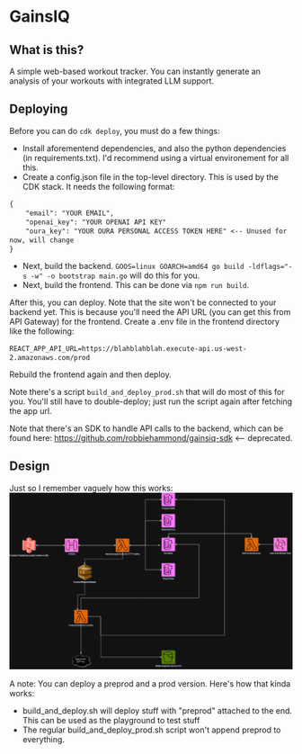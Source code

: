 # GainsIQ

## What is this?
A simple web-based workout tracker. You can instantly generate an analysis of your workouts with integrated LLM support.

## Deploying 
Before you can do `cdk deploy`, you must do a few things:
 - Install aforementend dependencies, and also the python dependencies (in requirements.txt). I'd recommend using a virtual environement for all this.
 - Create a config.json file in the top-level directory. This is used by the CDK stack. It needs the following format: 
```
{
    "email": "YOUR EMAIL",
    "openai_key": "YOUR OPENAI API KEY"
    "oura_key": "YOUR OURA PERSONAL ACCESS TOKEN HERE" <-- Unused for now, will change
}
```
- Next, build the backend. `GOOS=linux GOARCH=amd64 go build -ldflags="-s -w" -o bootstrap main.go` will do this for you.
- Next, build the frontend. This can be done via `npm run build`. 

After this, you can deploy. Note that the site won't be connected to your backend yet. This is because you'll need the API URL (you can get this from API Gateway) for the frontend. Create a .env file in the frontend directory like the following:
```
REACT_APP_API_URL=https://blahblahblah.execute-api.us-west-2.amazonaws.com/prod
```
Rebuild the frontend again and then deploy.

Note there's a script `build_and_deploy_prod.sh` that will do most of this for you. You'll still have to double-deploy; 
just run the script again after fetching the app url.

Note that there's an SDK to handle API calls to the backend, which can be found here: https://github.com/robbiehammond/gainsiq-sdk <-- deprecated.

## Design
Just so I remember vaguely how this works:
![](doc/GainsIQ.png)

A note: You can deploy a preprod and a prod version. Here's how that kinda works:
- build_and_deploy.sh will deploy stuff with "preprod" attached to the end. This can be used as the playground to test stuff
- The regular build_and_deploy_prod.sh script won't append preprod to everything. 

